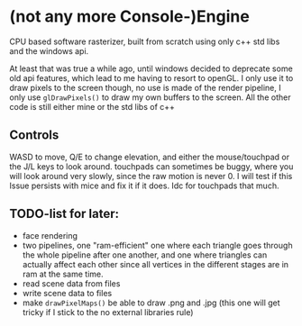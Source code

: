 # (not any more Console-)Engine
CPU based software rasterizer, built from scratch using only c++ std libs and the windows api.

At least that was true a while ago, until windows decided to deprecate some old api features, which
lead to me having to resort to openGL. I only use it to draw pixels to the screen though, no use is
made of the render pipeline, I only use ```glDrawPixels()``` to draw my own buffers to the screen. All the 
other code is still either mine or the std libs of c++

## Controls
WASD to move, Q/E to change elevation, and either the mouse/touchpad or the J/L keys to look around.
touchpads can sometimes be buggy, where you will look around very slowly, since the raw motion is never 0.
I will test if this Issue persists with mice and fix it if it does. Idc for touchpads that much.

## TODO-list for later:
- face rendering
- two pipelines, one "ram-efficient" one where each triangle goes through the whole pipeline after one
another, and one where triangles can actually affect each other since all vertices in the different stages
are in ram at the same time.
- read scene data from files
- write scene data to files
- make ```drawPixelMaps()``` be able to draw .png and .jpg (this one will get tricky if I stick to the no
external libraries rule)

